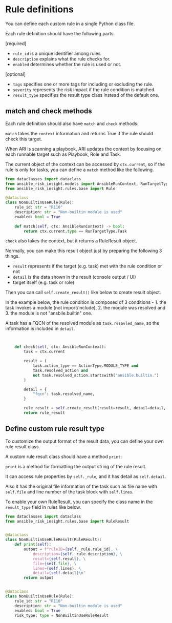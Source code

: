 # Rule definitions

You can define each custom rule in a single Python class file.

Each rule definition should have the following parts:

[required]

- `rule_id` is a unique identifier among rules
- `description` explains what the rule checks for.
- `enabled` determines whether the rule is used or not.

[optional]

- `tags` specifies one or more tags for including or excluding the rule.
- `severity` represents the risk impact if the rule condition is matched.
- `result_type` specifies the result type class instead of the default one.


## match and check methods

Each rule definition should also have `match` and `check` methods:

`match` takes the `context` information and returns True if the rule should check this target.

When ARI is scanning a playbook, ARI updates the context by focusing on each runnable target such as Playbook, Role and Task.

The current object of the context can be accessed by `ctx.current`, so if the rule is only for tasks, you can define a `match` method like the following.


```python
from dataclasses import dataclass
from ansible_risk_insight.models import AnsibleRunContext, RunTargetType, ExecutableType as ActionType
from ansible_risk_insight.rules.base import Rule

@dataclass
class NonBuiltinUseRule(Rule):
    rule_id: str = "R110"
    description: str = "Non-builtin module is used"
    enabled: bool = True
    
    def match(self, ctx: AnsibleRunContext) -> bool:
        return ctx.current.type == RunTargetType.Task
```

`check` also takes the context, but it returns a RuleResult object.

Normally, you can make this result object just by preparing the following 3 things.

- `result` represents if the target (e.g. task) met with the rule condition or not
- `detail` is the data shown in the result (console output / UI)
- target itself (e.g. task or role)

Then you can call `self.create_result()` like below to create result object.

In the example below, the rule condition is composed of 3 conditions - 1. the task invokes a module (not import/include), 2. the module was resolved and 3. the module is not "ansbile.builtin" one.

A task has a FQCN of the resolved module as `task.resovled_name`, so the information is included in `detail`.

```python


    def check(self, ctx: AnsibleRunContext):
        task = ctx.current

        result = (
            task.action_type == ActionType.MODULE_TYPE and 
            task.resolved_action and
            not task.resolved_action.startswith("ansible.builtin.")
        )

        detail = {
            "fqcn": task.resolved_name,
        }

        rule_result = self.create_result(result=result, detail=detail, task=task)
        return rule_result
```


## Define custom rule result type

To customize the output format of the result data, you can define your own rule result class.

A custom rule result class should have a method `print`:

`print` is a method for formatting the output string of the rule result.

It can access rule properties by `self._rule`, and it has detail as `self.detail`.

Also it has the original file information of the task such as file name with `self.file` and line number of the task block with `self.lines`.

To enable your own RuleResult, you can specify the class name in the `result_type` field in rules like below.


```python
from dataclasses import dataclass
from ansible_risk_insight.rules.base import RuleResult


@dataclass
class NonBuiltinUseRuleResult(RuleResult):
    def print(self):
        output = f"ruleID={self._rule.rule_id}, \
            description={self._rule.description}, \
            result={self.result}, \
            file={self.file}, \
            lines={self.lines}, \
            detail={self.detail}\n"
        return output


@dataclass
class NonBuiltinUseRule(Rule):
    rule_id: str = "R110"
    description: str = "Non-builtin module is used"
    enabled: bool = True
    risk_type: type = NonBuiltinUseRuleResult

```


